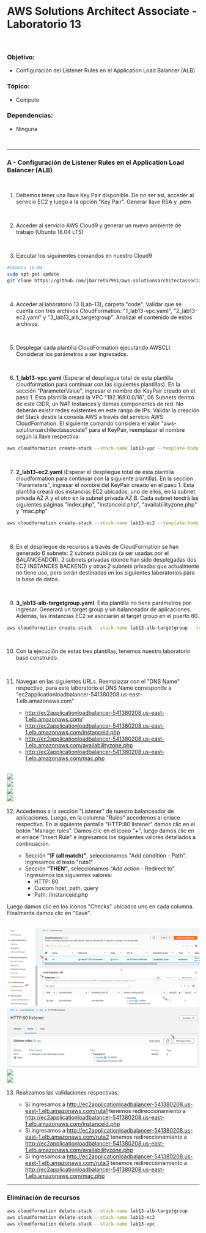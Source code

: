 # AWS Solutions Architect Associate - Laboratorio 13

<br>

### Objetivo: 
* Configuración del Listener Rules en el Application Load Balancer (ALB)

### Tópico:
* Compute

### Dependencias:
* Ninguna

<br>

---

### A - Configuración de Listener Rules en el Application Load Balancer (ALB)


<br>

1. Debemos tener una llave Key Pair disponible. De no ser así, acceder al servicio EC2 y luego a la opción "Key Pair". Generar llave RSA y .pem 

<br>

2. Acceder al servicio AWS Cloud9 y generar un nuevo ambiente de trabajo (Ubuntu 18.04 LTS)

<br>

3. Ejecutar los siguinentes comandos en nuestro Cloud9

```bash
#Ubuntu 18.04
sudo apt-get update
git clone https://github.com/jbarreto7991/aws-solutionsarchitectassociate.git
```

<br>

4. Acceder al laboratorio 13 (Lab-13), carpeta "code". Validar que se cuenta con tres archivos CloudFormation: "1_lab13-vpc.yaml", "2_lab13-ec2.yaml" y "3_lab13_alb_targetgroup". Analizar el contenido de estos archivos.

<br>

5. Desplegar cada plantilla CloudFormation ejecutando AWSCLI. Considerar los parámetros a ser ingresados.

<br>

6. **1_lab13-vpc.yaml** (Esperar el despliegue total de esta plantilla cloudformation para continuar con las siguientes plantillas). En la sección "ParameterValue", ingresar el nombre del KeyPair creado en el paso 1. Esta plantilla creará la VPC "192.168.0.0/16", 06 Subnets dentro de este CIDR, un NAT Instances y demás componentes de red. No deberán existir redes existentes en este rango de IPs. Validar la creación del Stack desde la consola AWS a través del servicio AWS CloudFormation. El siguiente comando considera el valor "aws-solutionsarchitectassociate" para el KeyPair, reemplazar el nombre según la llave respectiva.

```bash
aws cloudformation create-stack --stack-name lab13-vpc --template-body file://~/environment/aws-solutionsarchitectassociate/Lab-13/code/1_lab13-vpc.yaml --parameters ParameterKey=KeyPair,ParameterValue="aws-solutionsarchitectassociate" --capabilities CAPABILITY_IAM
```

<br>

7. **2_lab13-ec2.yaml** (Esperar el despliegue total de esta plantilla cloudformation para continuar con la siguiente plantilla). En la sección "Parameters", ingresar el nombre del KeyPair creado en el paso 1. Esta plantilla creará dos instancias EC2 ubicados, uno de ellos, en la subnet privada AZ A y el otro en la subnet privada AZ B. Cada subnet tendrá las siguientes páginas "index.php", "instanceid.php", "availabilityzone.php" y "mac.php"

```bash
aws cloudformation create-stack --stack-name lab13-ec2 --template-body file://~/environment/aws-solutionsarchitectassociate/Lab-13/code/2_lab13-ec2.yaml --parameters ParameterKey=KeyPair,ParameterValue="aws-solutionsarchitectassociate" --capabilities CAPABILITY_IAM
```

<br>

8. En el despliegue de recursos a través de CloudFormation se han generado 6 subnets: 2 subnets públicas (a ser usadas por el BALANCEADOR), 2 subnets privadas (donde han sido desplegadas dos EC2 INSTANCES BACKEND) y otras 2 subnets privadas que actualmente no tiene uso, pero serán destinadas en los siguientes laboratorios para la base de datos.

<br>

9. **3_lab13-alb-targetgroup.yaml**. Esta plantilla no tiene parámetros por ingresar. Generará un target group y un balanceador de aplicaciones. Además, las instancias EC2 se asociarán al target group en el puerto 80.

```bash
aws cloudformation create-stack --stack-name lab13-alb-targetgroup --template-body file://~/environment/aws-solutionsarchitectassociate/Lab-13/code/3_lab13-alb-targetgroup.yaml
```

<br>

10. Con la ejecución de estas tres plantillas, tenemos nuestro laboratorio base construido.

<br>

11. Navegar en las siguientes URLs. Reemplazar con el "DNS Name" respectivo, para este laboratorio el DNS Name corresponde a "ec2applicationloadbalancer-541380208.us-east-1.elb.amazonaws.com"

    * http://ec2applicationloadbalancer-541380208.us-east-1.elb.amazonaws.com/
    * http://ec2applicationloadbalancer-541380208.us-east-1.elb.amazonaws.com/instanceid.php
    * http://ec2applicationloadbalancer-541380208.us-east-1.elb.amazonaws.com/availabilityzone.php
    * http://ec2applicationloadbalancer-541380208.us-east-1.elb.amazonaws.com/mac.php

<br>

<img src="images/Lab13_01.jpg">

<br>

<img src="images/Lab13_02.jpg">

<br>

<img src="images/Lab13_03.jpg">

<br>

<img src="images/Lab13_04.jpg">

<br>

12. Accedemos a la sección "Listener" de nuestro balanceador de aplicaciones. Luego, en la columna "Rules" accedemos al enlace respectivo. En la siguiente pantalla "HTTP:80 listener" damos clic en el botón "Manage rules". Damos clic en el icono "+", luego damos clic en el enlace "Insert Rule" e ingresamos los siguientes valores detallados a continuación.

    * Sección **"IF (all match)"**, seleccionamos "Add condition - Path". Ingresamos el texto "ruta1"
    * Sección **"THEN"**, seleccionamos "Add action - Redirect to". Ingresamos los siguientes valores:
        * HTTP: 80
        * Custom host, path, query
        * Path: /instanceid.php

Luego damos clic en los íconos "Checks" ubicados uno en cada columna. Finalmente damos clic en "Save".

<br>

<img src="images/Lab13_05.jpg">

<br>

<img src="images/Lab13_08.jpg">

<br>

<img src="images/Lab13_06.jpg">

<br>

<img src="images/Lab13_07.jpg">

<br>


13. Realizamos las validaciones respectivas. 

    * Si ingresamos a http://ec2applicationloadbalancer-541380208.us-east-1.elb.amazonaws.com/ruta1 tenemos redireccionamiento a http://ec2applicationloadbalancer-541380208.us-east-1.elb.amazonaws.com/instanceid.php
    * Si ingresamos a http://ec2applicationloadbalancer-541380208.us-east-1.elb.amazonaws.com/ruta2 tenemos redireccionamiento a http://ec2applicationloadbalancer-541380208.us-east-1.elb.amazonaws.com/availabilityzone.php
    * Si ingresamos a http://ec2applicationloadbalancer-541380208.us-east-1.elb.amazonaws.com/ruta3 tenemos redireccionamiento a http://ec2applicationloadbalancer-541380208.us-east-1.elb.amazonaws.com/mac.php


---

### Eliminación de recursos

```bash
aws cloudformation delete-stack --stack-name lab13-alb-targetgroup
aws cloudformation delete-stack --stack-name lab13-ec2
aws cloudformation delete-stack --stack-name lab13-vpc
```